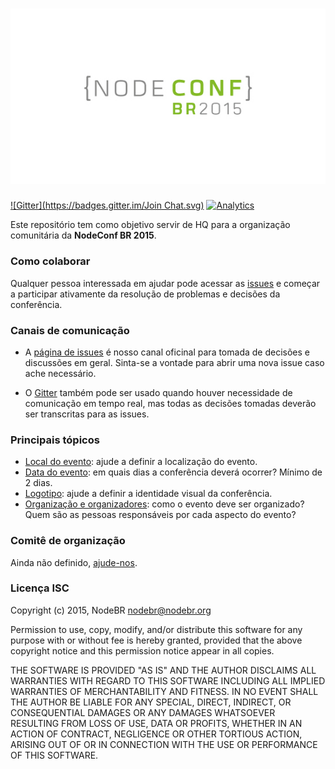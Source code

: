 ![Logo](assets/images/logo-nodeconf-br.jpg)
==========

[![Gitter](https://badges.gitter.im/Join Chat.svg)](https://gitter.im/nodebr/nodeconfbr?utm_source=badge&utm_medium=badge&utm_campaign=pr-badge&utm_content=badge)
[![Analytics](https://ga-beacon.appspot.com/UA-57658839-1/nodebr/nodeconfbr)](https://github.com/nodebr/nodeconfbr)

Este repositório tem como objetivo servir de HQ para a organização comunitária
da **NodeConf BR 2015**.

### Como colaborar

Qualquer pessoa interessada em ajudar pode acessar as [issues][0] e começar a
participar ativamente da resolução de problemas e decisões da conferência.

### Canais de comunicação

  * A [página de issues][0] é nosso canal oficinal para tomada de decisões e
  discussões em geral. Sinta-se a vontade para abrir uma nova issue caso ache
  necessário.

  * O [Gitter][1] também pode ser usado quando houver necessidade de comunicação
  em tempo real, mas todas as decisões tomadas deverão ser transcritas para
  as issues.

### Principais tópicos

  * [Local do evento][2]: ajude a definir a localização do evento.
  * [Data do evento][3]: em quais dias a conferência deverá ocorrer? Mínimo de 2
  dias.
  * [Logotipo][4]: ajude a definir a identidade visual da conferência.
  * [Organização e organizadores][5]: como o evento deve ser organizado? Quem
  são as pessoas responsáveis por cada aspecto do evento?

### Comitê de organização

Ainda não definido, [ajude-nos][5].

### Licença ISC

Copyright (c) 2015, NodeBR <nodebr@nodebr.org>

Permission to use, copy, modify, and/or distribute this software for any purpose
with or without fee is hereby granted, provided that the above copyright notice
and this permission notice appear in all copies.

THE SOFTWARE IS PROVIDED "AS IS" AND THE AUTHOR DISCLAIMS ALL WARRANTIES WITH
REGARD TO THIS SOFTWARE INCLUDING ALL IMPLIED WARRANTIES OF MERCHANTABILITY AND
FITNESS. IN NO EVENT SHALL THE AUTHOR BE LIABLE FOR ANY SPECIAL, DIRECT,
INDIRECT, OR CONSEQUENTIAL DAMAGES OR ANY DAMAGES WHATSOEVER RESULTING FROM LOSS
OF USE, DATA OR PROFITS, WHETHER IN AN ACTION OF CONTRACT, NEGLIGENCE OR OTHER
TORTIOUS ACTION, ARISING OUT OF OR IN CONNECTION WITH THE USE OR PERFORMANCE OF
THIS SOFTWARE.

[0]: https://github.com/nodebr/nodeconfbr/issues
[1]: https://gitter.im/nodebr/nodeconfbr?utm_source=badge&utm_medium=badge&utm_campaign=pr-badge&utm_content=badge
[2]: https://github.com/nodebr/nodeconfbr/issues/8
[3]: https://github.com/nodebr/nodeconfbr/issues/9
[4]: https://github.com/nodebr/nodeconfbr/issues/6
[5]: https://github.com/nodebr/nodeconfbr/issues/7
